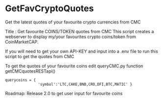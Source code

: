 # GetFavCryptoQuotes
Get the latest quotes of your favourite crypto currencies from CMC

Title : Get favourite COINS/TOKEN quotes from CMC
This script creates a webserver to display my/your favourites 
crypto coins/token from CoinMarketCAP.

If you will need to get your own API-KEY and input into 
a .env file to run this script to get the quotes from CMC

To get the quotes of your favourite coins edit queryCMC.py
function getCMCquotesRESTapi()

	querycoins = { 
    	           'symbol':'LTC,CAKE,BNB,CRO,DFI,BTC,MATIC' }

Roadmap: Release 2.0 to get user input for favourite coins


